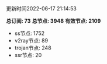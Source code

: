 更新时间2022-06-17 21:14:53

**总订阅: 73**
**总节点: 3948**
**有效节点: 2109**
- ss节点: 1752
- v2ray节点: 89
- trojan节点: 248
- ssr节点: 20
